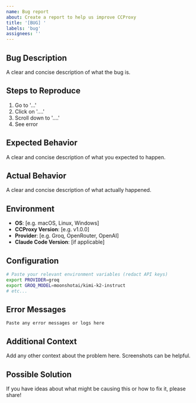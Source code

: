 ```yaml
---
name: Bug report
about: Create a report to help us improve CCProxy
title: '[BUG] '
labels: 'bug'
assignees: ''
---
```


## Bug Description
A clear and concise description of what the bug is.

## Steps to Reproduce
1. Go to '...'
2. Click on '....'
3. Scroll down to '....'
4. See error

## Expected Behavior
A clear and concise description of what you expected to happen.

## Actual Behavior
A clear and concise description of what actually happened.

## Environment
- **OS**: [e.g. macOS, Linux, Windows]
- **CCProxy Version**: [e.g. v1.0.0]
- **Provider**: [e.g. Groq, OpenRouter, OpenAI]
- **Claude Code Version**: [if applicable]

## Configuration
```bash
# Paste your relevant environment variables (redact API keys)
export PROVIDER=groq
export GROQ_MODEL=moonshotai/kimi-k2-instruct
# etc...
```

## Error Messages
```
Paste any error messages or logs here
```

## Additional Context
Add any other context about the problem here. Screenshots can be helpful.

## Possible Solution
If you have ideas about what might be causing this or how to fix it, please share!